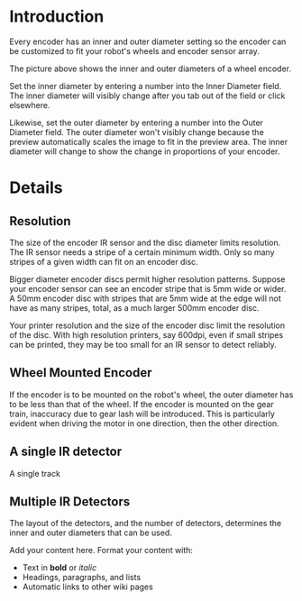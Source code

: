 # Introduction #

Every encoder has an inner and outer diameter setting so the encoder can be customized to fit your robot's wheels and encoder sensor array.

The picture above shows the inner and outer diameters of a wheel encoder.

Set the inner diameter by entering a number into the Inner Diameter field.  The inner diameter will visibly change after you tab out of the field or click elsewhere.

Likewise, set the outer diameter by entering a number into the Outer Diameter field. The outer diameter won't visibly change because the preview automatically scales the image to fit in the preview area. The inner diameter will change to show the change in proportions of your encoder.

# Details #

## Resolution ##

The size of the encoder IR sensor and the disc diameter limits resolution. The IR sensor needs a stripe of a certain minimum width.  Only so many stripes of a given width can fit on an encoder disc.

Bigger diameter encoder discs permit higher resolution patterns.  Suppose your encoder sensor can see an encoder stripe that is 5mm wide or wider.  A 50mm encoder disc with stripes that are 5mm wide at the edge will not have as many stripes, total, as a much larger 500mm encoder disc.

Your printer resolution and the size of the encoder disc limit the resolution of the disc.  With high resolution printers, say 600dpi, even if small stripes can be printed, they may be too small for an IR sensor to detect reliably.

## Wheel Mounted Encoder ##

If the encoder is to be mounted on the robot's wheel, the outer diameter has to be less than that of the wheel.  If the encoder is mounted on the gear train, inaccuracy due to gear lash will be introduced.  This is particularly evident when driving the motor in one direction, then the other direction.

## A single IR detector ##

A single track

## Multiple IR Detectors ##

The layout of the detectors, and the number of detectors, determines the inner and outer diameters that can be used.

Add your content here.  Format your content with:
  * Text in **bold** or _italic_
  * Headings, paragraphs, and lists
  * Automatic links to other wiki pages